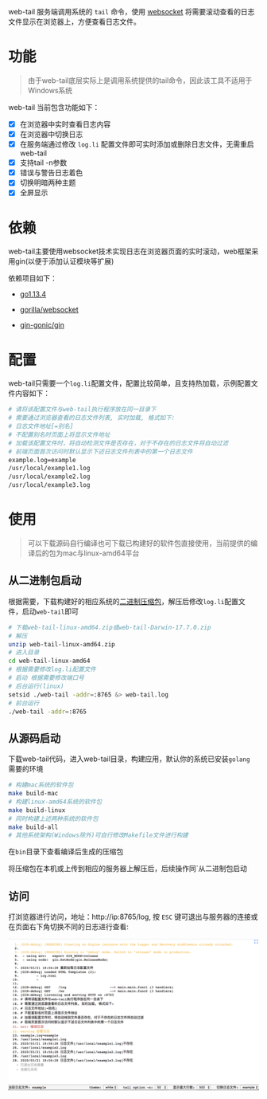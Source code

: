 web-tail 服务端调用系统的 `tail` 命令，使用 [websocket](https://github.com/gorilla/websocket) 将需要滚动查看的日志文件显示在浏览器上，方便查看日志文件。

# 功能

> 由于web-tail底层实际上是调用系统提供的tail命令，因此该工具不适用于Windows系统

web-tail 当前包含功能如下：

- [x] 在浏览器中实时查看日志内容
- [x] 在浏览器中切换日志
- [x] 在服务端通过修改 `log.li` 配置文件即可实时添加或删除日志文件，无需重启web-tail
- [x] 支持tail -n参数
- [x] 错误与警告日志着色
- [x] 切换明暗两种主题
- [x] 全屏显示

# 依赖

web-tail主要使用websocket技术实现日志在浏览器页面的实时滚动，web框架采用gin(以便于添加认证模块等扩展)

依赖项目如下：

- [go1.13.4](https://golang.org/dl/)

- [gorilla/websocket](https://github.com/gorilla/websocket)
- [gin-gonic/gin](https://github.com/gin-gonic/gin)

# 配置

web-tail只需要一个`log.li`配置文件，配置比较简单，且支持热加载，示例配置文件内容如下：

~~~bash
# 请将该配置文件与web-tail执行程序放在同一目录下
# 需要通过浏览器查看的日志文件列表, 实时加载, 格式如下:
# 日志文件地址[=别名]
# 不配置别名时页面上将显示文件地址
# 加载该配置文件时，将自动检测文件是否存在，对于不存在的日志文件将自动过滤
# 前端页面首次访问时默认显示下述日志文件列表中的第一个日志文件
example.log=example
/usr/local/example1.log
/usr/local/example2.log
/usr/local/example3.log
~~~

# 使用

> 可以下载源码自行编译也可下载已构建好的软件包直接使用，当前提供的编译后的包为mac与linux-amd64平台

## 从二进制包启动

根据需要，下载构建好的相应系统的[二进制压缩包](https://github.com/plholx/web-tail/releases)，解压后修改`log.li`配置文件，启动`web-tail`即可

```bash
# 下载web-tail-linux-amd64.zip或web-tail-Darwin-17.7.0.zip
# 解压
unzip web-tail-linux-amd64.zip
# 进入目录
cd web-tail-linux-amd64
# 根据需要修改log.li配置文件
# 启动 根据需要修改端口号
# 后台运行(linux)
setsid ./web-tail -addr=:8765 &> web-tail.log
# 前台运行
./web-tail -addr=:8765
```

## 从源码启动

下载web-tail代码，进入web-tail目录，构建应用，默认你的系统已安装`golang` 需要的环境

~~~bash
# 构建mac系统的软件包
make build-mac
# 构建linux-amd64系统的软件包
make build-linux
# 同时构建上述两种系统的软件包
make build-all
# 其他系统架构(Windows除外)可自行修改Makefile文件进行构建
~~~

在`bin`目录下查看编译后生成的压缩包

将压缩包在本机或上传到相应的服务器上解压后，后续操作同`从二进制包启动

## 访问

打浏览器进行访问，地址：http://ip:8765/log, 按 `ESC` 键可退出与服务器的连接或在页面右下角切换不同的日志进行查看:

![image-demo](assets/image-demo.png)